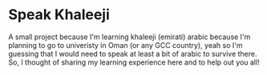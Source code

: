 # Speak Khaleeji
A small project because I'm learning khaleeji (emirati) arabic because I'm planning to go to univeristy in Oman (or any GCC country), yeah so I'm guessing that I would need to speak at least a bit of arabic to survive there. So, I thought of sharing my learning experience here and to help out you all!
